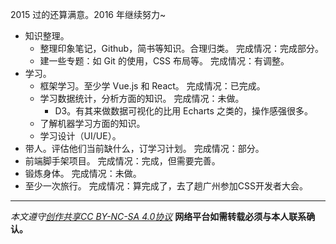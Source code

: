 2015 过的还算满意。2016 年继续努力~
* 知识整理。
  * 整理印象笔记，Github，简书等知识。合理归类。 完成情况：完成部分。
  * 建一些专题：如 Git 的使用，CSS 布局等。 完成情况：有调整。
* 学习。
  * 框架学习。至少学 Vue.js 和 React。 完成情况：已完成。
  * 学习数据统计，分析方面的知识。 完成情况：未做。
    * D3。有其来做数据可视化的比用 Echarts 之类的，操作感强很多。
  * 了解机器学习方面的知识。
  * 学习设计（UI/UE）。
* 带人。评估他们当前缺什么，订学习计划。 完成情况：部分。
* 前端脚手架项目。 完成情况：完成，但需要完善。
* 锻炼身体。 完成情况：未做。
* 至少一次旅行。 完成情况：算完成了，去了趟广州参加CSS开发者大会。

***

*本文遵守[创作共享CC BY-NC-SA 4.0协议](http://creativecommons.org/licenses/by-nc-sa/4.0/)*
**网络平台如需转载必须与本人联系确认。**
